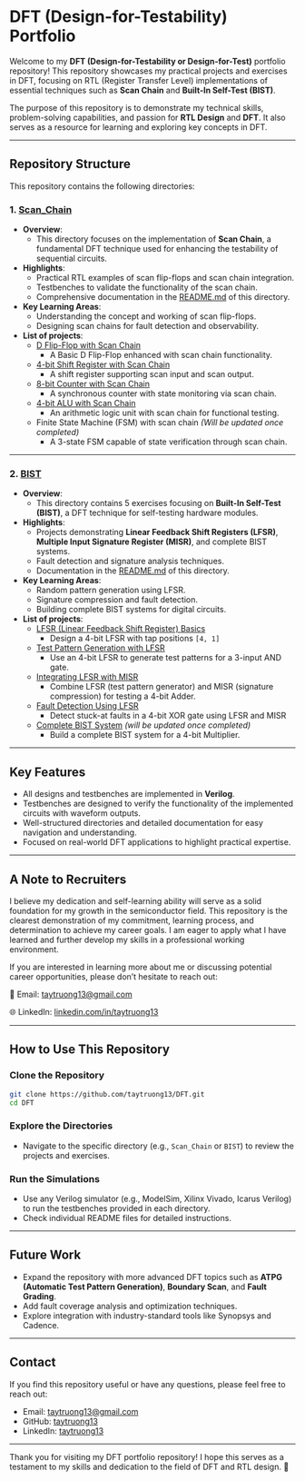 # DFT (Design-for-Testability) Portfolio

Welcome to my **DFT (Design-for-Testability or Design-for-Test)** portfolio repository! This repository showcases my practical projects and exercises in DFT, focusing on RTL (Register Transfer Level) implementations of essential techniques such as **Scan Chain** and **Built-In Self-Test (BIST)**.

The purpose of this repository is to demonstrate my technical skills, problem-solving capabilities, and passion for **RTL Design** and **DFT**. It also serves as a resource for learning and exploring key concepts in DFT.

---

## Repository Structure

This repository contains the following directories:

### 1. [Scan_Chain](https://github.com/taytruong13/DFT/tree/main/Scan_Chain)
- **Overview**: 
  - This directory focuses on the implementation of **Scan Chain**, a fundamental DFT technique used for enhancing the testability of sequential circuits.
- **Highlights**:
  - Practical RTL examples of scan flip-flops and scan chain integration.
  - Testbenches to validate the functionality of the scan chain.
  - Comprehensive documentation in the [README.md](https://github.com/taytruong13/DFT/tree/main/Scan_Chain) of this directory.
- **Key Learning Areas**:
  - Understanding the concept and working of scan flip-flops.
  - Designing scan chains for fault detection and observability.
- **List of projects**:
  - [D Flip-Flop with Scan Chain](https://github.com/taytruong13/DFT/tree/main/Scan_Chain/DFF_Scan_Chain)
    - A Basic D Flip-Flop enhanced with scan chain functionality.
  - [4-bit Shift Register with Scan Chain](https://github.com/taytruong13/DFT/tree/main/Scan_Chain/Shift_register_scan)
    - A shift register supporting scan input and scan output.
  - [8-bit Counter with Scan Chain](https://github.com/taytruong13/DFT/tree/main/Scan_Chain/Counter_Scan)
    - A synchronous counter with state monitoring via scan chain.
  - [4-bit ALU with Scan Chain](https://github.com/taytruong13/DFT/tree/main/Scan_Chain/ALU_Scan)
    - An arithmetic logic unit with scan chain for functional testing.
  - Finite State Machine (FSM) with scan chain *(Will be updated once completed)*
    - A 3-state FSM capable of state verification through scan chain.

---

### 2. [BIST](https://github.com/taytruong13/DFT/tree/main/BIST)
- **Overview**:
  - This directory contains 5 exercises focusing on **Built-In Self-Test (BIST)**, a DFT technique for self-testing hardware modules.
- **Highlights**:
  - Projects demonstrating **Linear Feedback Shift Registers (LFSR)**, **Multiple Input Signature Register (MISR)**, and complete BIST systems.
  - Fault detection and signature analysis techniques.
  - Documentation in the [README.md](https://github.com/taytruong13/DFT/tree/main/BIST) of this directory.
- **Key Learning Areas**:
  - Random pattern generation using LFSR.
  - Signature compression and fault detection.
  - Building complete BIST systems for digital circuits.
- **List of projects**:
  - [LFSR (Linear Feedback Shift Register) Basics](https://github.com/taytruong13/DFT/tree/main/BIST/LFSR_4bit)
    - Design a 4-bit LFSR with tap positions `[4, 1]`
  - [Test Pattern Generation with LFSR](https://github.com/taytruong13/DFT/tree/main/BIST/LFSR_3inANDgate)
    - Use an 4-bit LFSR to generate test patterns for a 3-input AND gate.
  - [Integrating LFSR with MISR](https://github.com/taytruong13/DFT/tree/main/BIST/LFSR_MISR)
    - Combine LFSR (test pattern generator) and MISR (signature compression) for testing a 4-bit Adder.
  - [Fault Detection Using LFSR](https://github.com/taytruong13/DFT/tree/main/BIST/LFSR-based_Error_Detector)
    - Detect stuck-at faults in a 4-bit XOR gate using LFSR and MISR
  - [Complete BIST System]() *(will be updated once completed)*
    - Build a complete BIST system for a 4-bit Multiplier. 

---

## Key Features

- All designs and testbenches are implemented in **Verilog**.
- Testbenches are designed to verify the functionality of the implemented circuits with waveform outputs.
- Well-structured directories and detailed documentation for easy navigation and understanding.
- Focused on real-world DFT applications to highlight practical expertise.

---
## A Note to Recruiters
I believe my dedication and self-learning ability will serve as a solid foundation for my growth in the semiconductor field.
This repository is the clearest demonstration of my commitment, learning process, and determination to achieve my career goals.
I am eager to apply what I have learned and further develop my skills in a professional working environment.

If you are interested in learning more about me or discussing potential career opportunities, please don’t hesitate to reach out:

📧 Email: [taytruong13@gmail.com](taytruong13@gmail.com)

🌐 LinkedIn: [linkedin.com/in/taytruong13](linkedin.com/in/taytruong13)

---

## How to Use This Repository

### Clone the Repository
```bash
git clone https://github.com/taytruong13/DFT.git
cd DFT
```

### Explore the Directories
- Navigate to the specific directory (e.g., `Scan_Chain` or `BIST`) to review the projects and exercises.

### Run the Simulations
- Use any Verilog simulator (e.g., ModelSim, Xilinx Vivado, Icarus Verilog) to run the testbenches provided in each directory.
- Check individual README files for detailed instructions.

---

## Future Work

- Expand the repository with more advanced DFT topics such as **ATPG (Automatic Test Pattern Generation)**, **Boundary Scan**, and **Fault Grading**.
- Add fault coverage analysis and optimization techniques.
- Explore integration with industry-standard tools like Synopsys and Cadence.

---

## Contact

If you find this repository useful or have any questions, please feel free to reach out:

- Email: taytruong13@gmail.com
- GitHub: [taytruong13](github.com/taytruong13)
- LinkedIn: [taytruong13](linkedin.com/taytruong13)

---

Thank you for visiting my DFT portfolio repository! I hope this serves as a testament to my skills and dedication to the field of DFT and RTL design. 🚀
